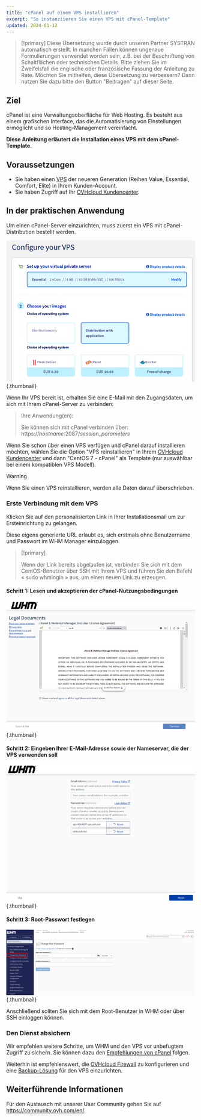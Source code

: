 ```yaml
---
title: "cPanel auf einem VPS installieren"
excerpt: "So instanziieren Sie einen VPS mit cPanel-Template"
updated: 2024-01-12
---
```


> [!primary]
> Diese Übersetzung wurde durch unseren Partner SYSTRAN automatisch erstellt. In manchen Fällen können ungenaue Formulierungen verwendet worden sein, z.B. bei der Beschriftung von Schaltflächen oder technischen Details. Bitte ziehen Sie im Zweifelsfall die englische oder französische Fassung der Anleitung zu Rate. Möchten Sie mithelfen, diese Übersetzung zu verbessern? Dann nutzen Sie dazu bitte den Button "Beitragen" auf dieser Seite.
>

## Ziel

cPanel ist eine Verwaltungsoberfläche für Web Hosting. Es besteht aus einem grafischen Interface, das die Automatisierung von Einstellungen ermöglicht und so Hosting-Management vereinfacht.

**Diese Anleitung erläutert die Installation eines VPS mit dem cPanel-Template.**

## Voraussetzungen

- Sie haben einen [VPS](https://www.ovhcloud.com/de/vps/) der neueren Generation (Reihen Value, Essential, Comfort, Elite) in Ihrem Kunden-Account.
- Sie haben Zugriff auf Ihr [OVHcloud Kundencenter](https://www.ovh.com/auth/?action=gotomanager&from=https://www.ovh.de/&ovhSubsidiary=de).

## In der praktischen Anwendung

Um einen cPanel-Server einzurichten, muss zuerst ein VPS mit cPanel-Distribution bestellt werden.

![horizon](images/cpanel_order.png){.thumbnail}

Wenn Ihr VPS bereit ist, erhalten Sie eine E-Mail mit den Zugangsdaten, um sich mit Ihrem cPanel-Server zu verbinden:

>Ihre Anwendung(en):
>
>Sie können sich mit cPanel verbinden über: https://*hostname*:2087/*session_parameters*

Wenn Sie schon über einen VPS verfügen und cPanel darauf installieren möchten, wählen Sie die Option "VPS reinstallieren" in Ihrem [OVHcloud Kundencenter](https://www.ovh.com/auth/?action=gotomanager&from=https://www.ovh.de/&ovhSubsidiary=de) und dann "CentOS 7 - cPanel" als Template (nur auswählbar bei einem kompatiblen VPS Modell).

> [!warning]
>
> Wenn Sie einen VPS reinstallieren, werden alle Daten darauf überschrieben.
>

### Erste Verbindung mit dem VPS

Klicken Sie auf den personalisierten Link in Ihrer Installationsmail um zur Ersteinrichtung zu gelangen.

Diese eigens generierte URL erlaubt es, sich erstmals ohne Benutzername und Passwort im WHM Manager einzuloggen.

> [!primary]
>
> Wenn der Link bereits abgelaufen ist, verbinden Sie sich mit dem CentOS-Benutzer über SSH mit Ihrem VPS und führen Sie den Befehl « sudo whmlogin » aus, um einen neuen Link zu erzeugen.
>

#### Schritt 1: Lesen und akzeptieren der cPanel-Nutzungsbedingungen

![horizon](images/license_validation.png){.thumbnail}

#### Schritt 2: Eingeben Ihrer E-Mail-Adresse sowie der Nameserver, die der VPS verwenden soll

![horizon](images/setup_config_cpanel.png){.thumbnail}

#### Schritt 3: Root-Passwort festlegen

![horizon](images/change_root.png){.thumbnail}

Anschließend sollten Sie sich mit dem Root-Benutzer in WHM oder über SSH einloggen können.

### Den Dienst absichern

Wir empfehlen weitere Schritte, um WHM und den VPS vor unbefugtem Zugriff zu sichern. Sie können dazu den [Empfehlungen von cPanel](https://docs.cpanel.net/knowledge-base/security/tips-to-make-your-server-more-secure/) folgen.

Weiterhin ist empfehlenswert, die [OVHcloud Firewall](/pages/bare_metal_cloud/dedicated_servers/firewall_network) zu konfigurieren und eine [Backup-Lösung](/pages/bare_metal_cloud/virtual_private_servers/secure_your_vps) für den VPS einzurichten.

## Weiterführende Informationen

Für den Austausch mit unserer User Community gehen Sie auf <https://community.ovh.com/en/>.
